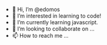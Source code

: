 - 👋 Hi, I’m @edomos
- 👀 I’m interested in learning to code!
- 🌱 I’m currently learning javascript.
- 💞️ I’m looking to collaborate on ...
- 📫 How to reach me ...

<!---
edomos/edomos is a ✨ special ✨ repository because its `README.md` (this file) appears on your GitHub profile.
You can click the Preview link to take a look at your changes.
--->
